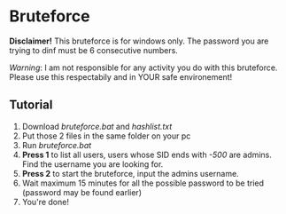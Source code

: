 # Bruteforce
**Disclaimer!**
This bruteforce is for windows only. The password you are trying to dinf must be 6 consecutive numbers.

_Warning_: I am not responsible for any activity you do with this bruteforce. Please use this respectabily and in YOUR safe environement!

## Tutorial
1. Download _bruteforce.bat_ and _hashlist.txt_
2. Put those 2 files in the same folder on your pc
3. Run _bruteforce.bat_
4. **Press 1** to list all users, users whose SID ends with _-500_ are admins. Find the username you are looking for.
5. **Press 2** to start the bruteforce, input the admins username.
6. Wait maximum 15 minutes for all the possible password to be tried (password may be found earlier)
7. You're done!
